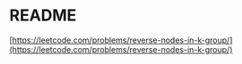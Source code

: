 # README

[https://leetcode.com/problems/reverse-nodes-in-k-group/](https://leetcode.com/problems/reverse-nodes-in-k-group/)
